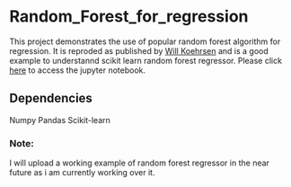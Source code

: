 # Random_Forest_for_regression
This project demonstrates the use of popular random forest algorithm for regression. It is reproded as published by [Will Koehrsen](https://towardsdatascience.com/random-forest-in-python-24d0893d51c0) and is a good example to understannd scikit learn random forest regressor. Please click [here](https://github.com/Kuldeep252/Random_Forest_for_regression/blob/master/Random%20Forest%20Explained.ipynb) to access the jupyter notebook.

## Dependencies
Numpy
Pandas
Scikit-learn

### Note:
I will upload a working example of random forest regressor in the near future as i am currently working over it.
